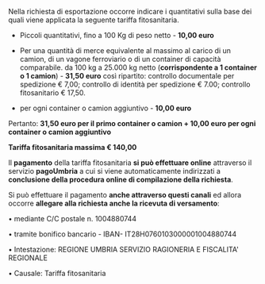 Nella richiesta di esportazione occorre indicare i quantitativi sulla base dei quali viene applicata la seguente tariffa fitosanitaria.


- Piccoli quantitativi, fino a 100 Kg di peso netto - **10,00 euro**

- Per una quantità di merce equivalente al massimo al carico di un camion, di un vagone ferroviario o di un container di capacità comparabile.
da 100 kg a 25.000 kg netto (**corrispondente a 1 container o 1 camion**) - **31,50 euro** così ripartito: controllo documentale per spedizione € 7,00; controllo di identità per spedizione € 7.00; controllo fitosanitario € 17,50.

- per ogni container o camion aggiuntivo - **10,00 euro**


Pertanto: **31,50 euro per il primo container o camion + 10,00 euro per ogni container o camion aggiuntivo**

**Tariffa fitosanitaria massima € 140,00**



Il **pagamento** della tariffa fitosanitaria **si può effettuare online** attraverso il servizio **pagoUmbria** a cui si viene automaticamente indirizzati a **conclusione della procedura online di compilazione della richiesta**.

Si può effettuare il pagamento **anche attraverso questi canali** ed allora occorre **allegare alla richiesta anche la ricevuta di versamento**:

•	mediante C/C postale n. 1004880744

•	tramite bonifico bancario - IBAN- IT28H0760103000001004880744

•	Intestazione: REGIONE UMBRIA SERVIZIO RAGIONERIA E FISCALITA' REGIONALE

•	 Causale: Tariffa fitosanitaria
